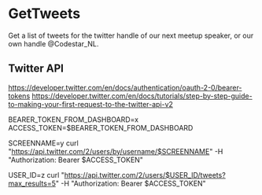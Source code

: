 # GetTweets

Get a list of tweets for the twitter handle of our next meetup speaker, or our own handle @Codestar_NL.

## Twitter API

https://developer.twitter.com/en/docs/authentication/oauth-2-0/bearer-tokens
https://developer.twitter.com/en/docs/tutorials/step-by-step-guide-to-making-your-first-request-to-the-twitter-api-v2

BEARER_TOKEN_FROM_DASHBOARD=x
ACCESS_TOKEN=$BEARER_TOKEN_FROM_DASHBOARD

SCREENNAME=y
curl "https://api.twitter.com/2/users/by/username/$SCREENNAME" -H "Authorization: Bearer $ACCESS_TOKEN"

USER_ID=z
curl "https://api.twitter.com/2/users/$USER_ID/tweets?max_results=5" -H "Authorization: Bearer $ACCESS_TOKEN"
